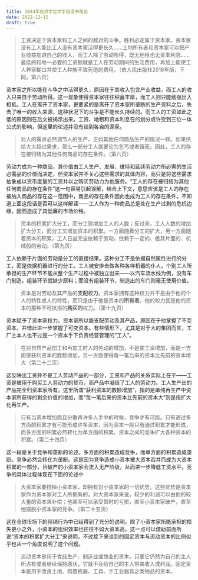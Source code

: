 ```yaml
---
title: 1844年经济学哲学手稿读书笔记
date: 2022-12-15
draft: true
---
```

> 工资决定于资本家和工人之间的敌对的斗争。胜利必定属于资本家。资本家没有工人能比工人没有资本家活得更长久......土地所有者和资本家可以把产业收益加进自己的收入，而工人除了劳动所得，既无地租也无资本利息......最低的和唯一必要的工资额就是工人在劳动期间的生活费用，再加上能使工人养家糊口并使工人种族不致死绝的费用。（依人民出版社2018年版，下同。第六页）  

资本家之所以能在斗争之中活得更久，原因在于其收入包含产业收益，而工人的收入只来自于劳动所得。这一现象使得资本家往往积蓄丰厚，而工人则只能勉强出入相抵。工人在离开了资本家，更要紧的是离开了资本家所垄断的生产资料之后，失去了唯一的收入来源，这种状况下的斗争是不能长久持续的。而工人的工资如此之低的原因则在后文被揭示出来。工资、地租和资本利息在的划分或许受到三位一体公式的影响，但这里的论述并没有谈到各自的源泉。

> 对人的需求必然调节人的生产，正如其他任何商品生产的情况一样。如果供给大大超过需求，那么一部分工人就要沦为乞丐或者饿死。因此，工人的存在被归结为其他任何商品的存在条件。（第六页）  

劳动力成为一种商品，其价值由工人生产、发展、维持和延续劳动力所必需的生活必需品的价值而决定，但资本家并不关心这些需求的具体内容，而只是将这些需求抽象成以货币度量的工资并以之购买劳动力为他服务。“工人的存在被归结为其他任何商品的存在条件”这一句容易引起误解，结合上下文，意思应该是工人的存在被纳入商品的存在这一范围中，商品的存在条件因此也成为工人的存在条件。不知道上面这段话是否可以这样解读——工人作为一种商品总是处在生产过剩的危机边缘，因而造成了其低廉的市场价格。



> 资本的积累扩大分工，而分工则增加工人的人数；反过来，工人人数的增加扩大分工，而分工又增加资本的积累。一方面随着分工的扩大，另一方面随着资本的积累，工人日益完全依赖于劳动，依赖于一定的、极其片面的、机械般的劳动。（第九页）  

工人依赖于片面的劳动是分工的直接结果。这种分工不是依据自然属性进行的分工，而是依据机器进行的分工。工人被安排去做各种各样机器的仆人，个别工人所承担的生产环节不能从整个生产过程中被独立出来——以汽车流水线为例，没有车门制造，组装环节就缺少原料；而没有组装环节，制造出的车门则毫无使用价值。



> 资本是对劳动及其产品的**支配权力**。资本家拥有这种权力并不是由于他的个人的特性或人的特性，而只是由于他是资本的**所有者**。他的权力就是他的资本的那种不可抗拒的**购买的**权力。（第十九页）  

资本赋予了资本家权力。资本家所以能支配劳动及其产品，原因在于他掌握了不变资本，并借此进一步掌握了可变资本。有些情形下，尤其是对于大的集团而言，工厂主本人也不过是一个资本手下负责经营管理的“工人”。



> 在对自然产品加工和再加工时人的劳动的增加，不是使工资增加，而是一方面使获利资本的数额增加，另一方面使得每一笔后来的资本比先前的资本增大（第二十二页）  

这反映出工资并不是工人劳动产品的一部分，工资和产品的关系实际上在于——工资是被用于购买工人劳动力的货币，而产品中凝结了工人的劳动力。工人生产出的产品完全归资本家所有。这里所谓“获利资本的数额增加”，指的是单纯再生产中资本家所获得的剩余价值的增加，而“每一笔后来的资本比先前的资本大”则是指扩大化再生产。



> 只有当资本增加而且分散再许多人手中的时候，竞争才有可能。只有通过多方面的积累才有可能形成许多资本，因为资本一般只有通过积累才能形成，而多方面的积累必然转化为单方面的积累。资本之间的竞争扩大各种资本的积累。（第二十四页）

这一段是关于竞争和垄断的论述。多方面的积累造成竞争，而单方面的积累造成垄断。竞争必然会转化为垄断。这是因为竞争造成小资本被大资本吞并而成为大资本积累的一部分，且破产的小资本家会流入无产阶级，从而进一步降低工资水平。竞争的具体过程体现在下面的论述中



> 大资本家要挤掉小资本家，却拥有对小资本家的一切优势。这些优势是资本家作为资本家对工人所拥有的。对大资本家来说，较少的利润可以由他的较大量的资本来补偿；他甚至可以承受暂时的亏损，直至小资本家破产，直至他摆脱小资本家的竞争。（第二十五页）

这在全球市场下的倾销行为中已经得到了充分的说明。除了小资本家所能承担的损失更小之外，小资本的组织效率也往往不如大资本高。这一点可以借助前面所说“资本的积累扩大分工”来说明，不过接下来谈到的固定资本与流动资本的比例似乎也从一个角度说明了这个问题。



> 流动资本是用于食品生产、制造业或商业的资本。只要它仍然为自己的主人所占有或者继续保持原状，它就不会给自己的主人带来收入或利润。固定资本是用于改良土地、购置机器、工具、手工业器具之类物品的资本。





